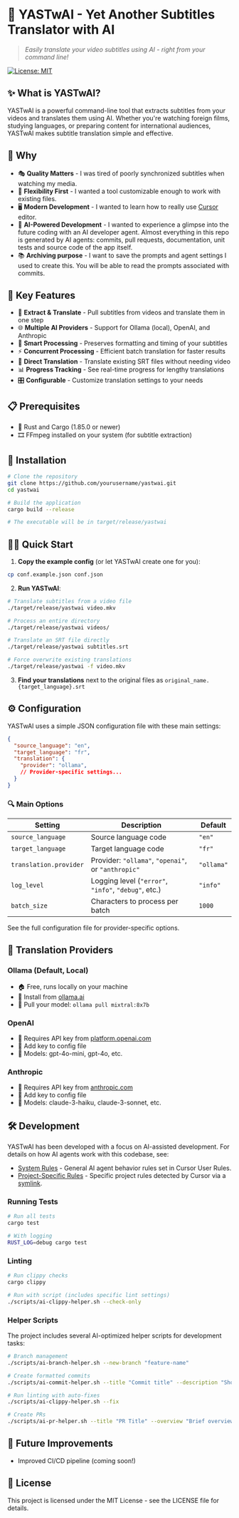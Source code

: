 # 💬 YASTwAI - Yet Another Subtitles Translator with AI

> *Easily translate your video subtitles using AI - right from your command line!*

[![License: MIT](https://img.shields.io/badge/License-MIT-yellow.svg)](https://opensource.org/licenses/MIT)

## ✨ What is YASTwAI?

YASTwAI is a powerful command-line tool that extracts subtitles from your videos and translates them using AI. Whether you're watching foreign films, studying languages, or preparing content for international audiences, YASTwAI makes subtitle translation simple and effective.

## 🌟 Why

- 🎭 **Quality Matters** - I was tired of poorly synchronized subtitles when watching my media.
- 🔧 **Flexibility First** - I wanted a tool customizable enough to work with existing files.
- 🖥️ **Modern Development** - I wanted to learn how to really use [Cursor](https://cursor.sh/) editor.
- 🤖 **AI-Powered Development** - I wanted to experience a glimpse into the future coding with an AI developer agent. Almost everything in this repo is generated by AI agents: commits, pull requests, documentation, unit tests and source code of the app itself. 
- 📚 **Archiving purpose** - I want to save the prompts and agent settings I used to create this. You will be able to read the prompts associated with commits.

## 🚀 Key Features

- 🎯 **Extract & Translate** - Pull subtitles from videos and translate them in one step
- 🌐 **Multiple AI Providers** - Support for Ollama (local), OpenAI, and Anthropic
- 🧠 **Smart Processing** - Preserves formatting and timing of your subtitles
- ⚡ **Concurrent Processing** - Efficient batch translation for faster results
- 🔄 **Direct Translation** - Translate existing SRT files without needing video
- 📊 **Progress Tracking** - See real-time progress for lengthy translations
- 🎛️ **Configurable** - Customize translation settings to your needs

## 📋 Prerequisites

- 🦀 Rust and Cargo (1.85.0 or newer)
- 🎞️ FFmpeg installed on your system (for subtitle extraction)

## 🔧 Installation

```bash
# Clone the repository
git clone https://github.com/yourusername/yastwai.git
cd yastwai

# Build the application
cargo build --release

# The executable will be in target/release/yastwai
```

## 🏃‍♂️ Quick Start

1. **Copy the example config** (or let YASTwAI create one for you):

```bash
cp conf.example.json conf.json
```

2. **Run YASTwAI**:

```bash
# Translate subtitles from a video file
./target/release/yastwai video.mkv

# Process an entire directory
./target/release/yastwai videos/

# Translate an SRT file directly
./target/release/yastwai subtitles.srt

# Force overwrite existing translations
./target/release/yastwai -f video.mkv
```

3. **Find your translations** next to the original files as `original_name.{target_language}.srt`

## ⚙️ Configuration

YASTwAI uses a simple JSON configuration file with these main settings:

```json
{
  "source_language": "en",
  "target_language": "fr",
  "translation": {
    "provider": "ollama",
    // Provider-specific settings...
  }
}
```

### 🔍 Main Options

| Setting | Description | Default |
|---------|-------------|---------|
| `source_language` | Source language code | `"en"` |
| `target_language` | Target language code | `"fr"` |
| `translation.provider` | Provider: `"ollama"`, `"openai"`, or `"anthropic"` | `"ollama"` |
| `log_level` | Logging level (`"error"`, `"info"`, `"debug"`, etc.) | `"info"` |
| `batch_size` | Characters to process per batch | `1000` |

See the full configuration file for provider-specific options.

## 🤖 Translation Providers

### Ollama (Default, Local)
- 🏠 Free, runs locally on your machine
- 🔗 Install from [ollama.ai](https://ollama.ai/)
- 🧩 Pull your model: `ollama pull mixtral:8x7b`

### OpenAI
- 🔑 Requires API key from [platform.openai.com](https://platform.openai.com/)
- 📝 Add key to config file
- 🧠 Models: gpt-4o-mini, gpt-4o, etc.

### Anthropic
- 🔑 Requires API key from [anthropic.com](https://www.anthropic.com/)
- 📝 Add key to config file
- 🧠 Models: claude-3-haiku, claude-3-sonnet, etc.

## 🛠️ Development

YASTwAI has been developed with a focus on AI-assisted development. 
For details on how AI agents work with this codebase, see:

- [System Rules](./docs/agentrules/system.md) - General AI agent behavior rules set in Cursor User Rules.
- [Project-Specific Rules](./docs/agentrules/cursor.mdc) - Specific project rules detected by Cursor via a [symlink](./cursor/rules/yastwai.mdc).

### Running Tests

```bash
# Run all tests
cargo test

# With logging
RUST_LOG=debug cargo test
```

### Linting

```bash
# Run clippy checks
cargo clippy

# Run with script (includes specific lint settings)
./scripts/ai-clippy-helper.sh --check-only
```

### Helper Scripts

The project includes several AI-optimized helper scripts for development tasks:

```bash
# Branch management
./scripts/ai-branch-helper.sh --new-branch "feature-name"

# Create formatted commits
./scripts/ai-commit-helper.sh --title "Commit title" --description "Short description" --prompt "Original prompt"

# Run linting with auto-fixes
./scripts/ai-clippy-helper.sh --fix

# Create PRs
./scripts/ai-pr-helper.sh --title "PR Title" --overview "Brief overview" --key-changes "Change 1,Change 2"
```

## 🔮 Future Improvements

- Improved CI/CD pipeline (coming soon!)

## 📄 License

This project is licensed under the MIT License - see the LICENSE file for details.
